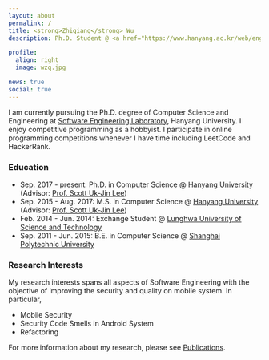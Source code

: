 ```yaml
---
layout: about
permalink: /
title: <strong>Zhiqiang</strong> Wu
description: Ph.D. Student @ <a href="https://www.hanyang.ac.kr/web/eng">Hanyang University</a>

profile:
  align: right
  image: wzq.jpg

news: true
social: true
---
```

I am currently pursuing the Ph.D. degree of Computer Science and Engineering at [Software Engineering Laboratory](https://selab.hanyang.ac.kr/), Hanyang University. I enjoy competitive programming as a hobbyist. I participate in online programming competitions whenever I have time including LeetCode and HackerRank.

### Education
* Sep. 2017 - present: Ph.D. in Computer Science @ <a href="http://www.hanyang.ac.kr/web/eng">Hanyang University</a> (Advisor: <a href="https://selab.hanyang.ac.kr/members/">Prof. Scott Uk-Jin Lee</a>)
* Sep. 2015 - Aug. 2017: M.S. in Computer Science @ <a href="http://www.hanyang.ac.kr/web/eng">Hanyang University</a> (Advisor: <a href="https://selab.hanyang.ac.kr/members/">Prof. Scott Uk-Jin Lee</a>)
* Feb. 2014 - Jun. 2014: Exchange Student @ <a href="https://english.lhu.edu.tw/">Lunghwa University of Science and Technology</a>
* Sep. 2011 - Jun. 2015: B.E. in Computer Science @ <a href="http://en.sspu.edu.cn/">Shanghai Polytechnic University</a>

### Research Interests
My research interests spans all aspects of Software Engineering with the objective of improving the security and quality on mobile system. In particular,
* Mobile Security
* Security Code Smells in Android System
* Refactoring

For more information about my research, please see [Publications](/wzq/publications/).


